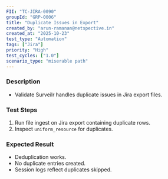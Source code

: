 ```yaml
---
FII: "TC-JIRA-0090"
groupId: "GRP-0006"
title: "Duplicate Issues in Export"
created_by: "arun-ramanan@netspective.in"
created_at: "2025-10-23"
test_type: "Automation"
tags: ["Jira"]
priority: "High"
test_cycles: ["1.0"]
scenario_type: "miserable path"
---
```

### Description
- Validate Surveilr handles duplicate issues in Jira export files.

### Test Steps
1. Run file ingest on Jira export containing duplicate rows.  
2. Inspect `uniform_resource` for duplicates.  

### Expected Result
- Deduplication works.  
- No duplicate entries created.  
- Session logs reflect duplicates skipped.
